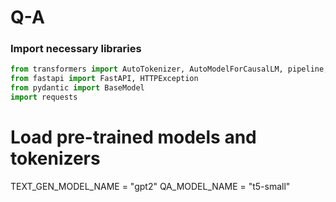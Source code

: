 # Q-A

### Import necessary libraries

```python
from transformers import AutoTokenizer, AutoModelForCausalLM, pipeline, AutoModelForQuestionAnswering
from fastapi import FastAPI, HTTPException
from pydantic import BaseModel
import requests
```
# Load pre-trained models and tokenizers
TEXT_GEN_MODEL_NAME = "gpt2"
QA_MODEL_NAME = "t5-small"

